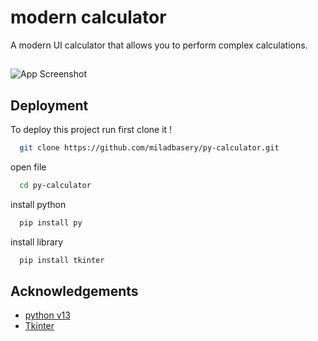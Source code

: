
# modern calculator

A modern UI calculator that allows you to perform complex calculations.

## 

![App Screenshot](https://i.postimg.cc/j2CGR5DY/first0.jpg)


## Deployment

To deploy this project run first clone it !

```bash
  git clone https://github.com/miladbasery/py-calculator.git
```
open file
```bash
  cd py-calculator
```
install python
```bash
  pip install py
```
install library
```bash
  pip install tkinter
```

## Acknowledgements

 - [python v13](https://www.python.org/downloads/release/python-3130/)
 - [Tkinter](https://docs.python.org/3/library/tkinter.html)





